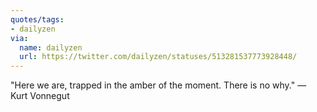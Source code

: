 ```yaml
---
quotes/tags:
- dailyzen
via:
  name: dailyzen
  url: https://twitter.com/dailyzen/statuses/513281537773928448/
---
```


"Here we are, trapped in the amber of the moment. There is no why." — Kurt Vonnegut